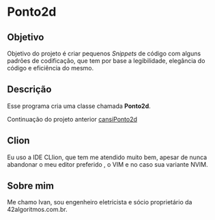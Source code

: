 # Ponto2d

## Objetivo

Objetivo do projeto é criar pequenos *Snippets*  de  código com alguns padrões de codificação,  que tem por base a legibilidade,  elegância do código e eficiência do mesmo.

## Descrição
Esse programa cria uma classe chamada **Ponto2d**.

Continuação do projeto anterior [cansiPonto2d](https://github.com/lopesivan/cansiPonto2d)

## Clion

Eu uso a IDE CLlion, que tem me atendido muito bem, apesar de nunca abandonar o meu editor preferido , o VIM e no caso sua variante NVIM.


## Sobre mim

Me chamo Ivan, sou engenheiro eletricista e sócio proprietário da 42algoritmos.com.br.






